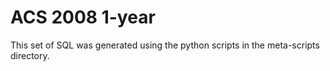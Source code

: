 ACS 2008 1-year
===============

This set of SQL was generated using the python scripts in the meta-scripts
directory.
